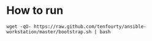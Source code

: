 # How to run

```shell
wget -qO- https://raw.github.com/tenfourty/ansible-workstation/master/bootstrap.sh | bash

```



